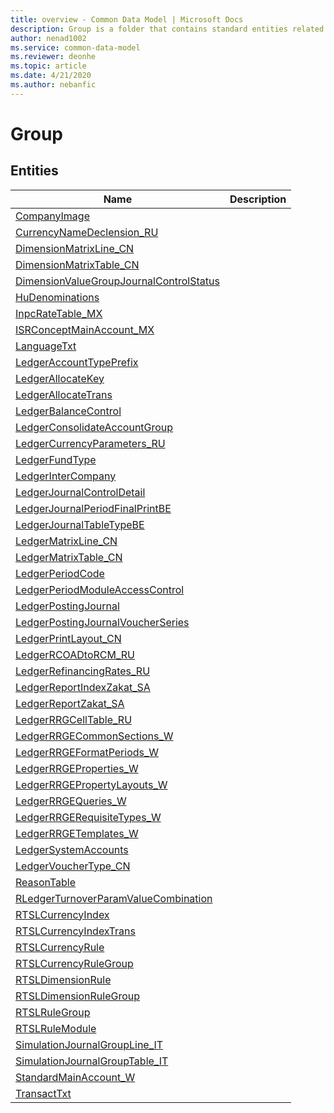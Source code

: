 ```yaml
---
title: overview - Common Data Model | Microsoft Docs
description: Group is a folder that contains standard entities related to the Common Data Model.
author: nenad1002
ms.service: common-data-model
ms.reviewer: deonhe
ms.topic: article
ms.date: 4/21/2020
ms.author: nebanfic
---
```


# Group


## Entities

|Name|Description|
|---|---|
|[CompanyImage](CompanyImage.md)||
|[CurrencyNameDeclension_RU](CurrencyNameDeclension_RU.md)||
|[DimensionMatrixLine_CN](DimensionMatrixLine_CN.md)||
|[DimensionMatrixTable_CN](DimensionMatrixTable_CN.md)||
|[DimensionValueGroupJournalControlStatus](DimensionValueGroupJournalControlStatus.md)||
|[HuDenominations](HuDenominations.md)||
|[InpcRateTable_MX](InpcRateTable_MX.md)||
|[ISRConceptMainAccount_MX](ISRConceptMainAccount_MX.md)||
|[LanguageTxt](LanguageTxt.md)||
|[LedgerAccountTypePrefix](LedgerAccountTypePrefix.md)||
|[LedgerAllocateKey](LedgerAllocateKey.md)||
|[LedgerAllocateTrans](LedgerAllocateTrans.md)||
|[LedgerBalanceControl](LedgerBalanceControl.md)||
|[LedgerConsolidateAccountGroup](LedgerConsolidateAccountGroup.md)||
|[LedgerCurrencyParameters_RU](LedgerCurrencyParameters_RU.md)||
|[LedgerFundType](LedgerFundType.md)||
|[LedgerInterCompany](LedgerInterCompany.md)||
|[LedgerJournalControlDetail](LedgerJournalControlDetail.md)||
|[LedgerJournalPeriodFinalPrintBE](LedgerJournalPeriodFinalPrintBE.md)||
|[LedgerJournalTableTypeBE](LedgerJournalTableTypeBE.md)||
|[LedgerMatrixLine_CN](LedgerMatrixLine_CN.md)||
|[LedgerMatrixTable_CN](LedgerMatrixTable_CN.md)||
|[LedgerPeriodCode](LedgerPeriodCode.md)||
|[LedgerPeriodModuleAccessControl](LedgerPeriodModuleAccessControl.md)||
|[LedgerPostingJournal](LedgerPostingJournal.md)||
|[LedgerPostingJournalVoucherSeries](LedgerPostingJournalVoucherSeries.md)||
|[LedgerPrintLayout_CN](LedgerPrintLayout_CN.md)||
|[LedgerRCOADtoRCM_RU](LedgerRCOADtoRCM_RU.md)||
|[LedgerRefinancingRates_RU](LedgerRefinancingRates_RU.md)||
|[LedgerReportIndexZakat_SA](LedgerReportIndexZakat_SA.md)||
|[LedgerReportZakat_SA](LedgerReportZakat_SA.md)||
|[LedgerRRGCellTable_RU](LedgerRRGCellTable_RU.md)||
|[LedgerRRGECommonSections_W](LedgerRRGECommonSections_W.md)||
|[LedgerRRGEFormatPeriods_W](LedgerRRGEFormatPeriods_W.md)||
|[LedgerRRGEProperties_W](LedgerRRGEProperties_W.md)||
|[LedgerRRGEPropertyLayouts_W](LedgerRRGEPropertyLayouts_W.md)||
|[LedgerRRGEQueries_W](LedgerRRGEQueries_W.md)||
|[LedgerRRGERequisiteTypes_W](LedgerRRGERequisiteTypes_W.md)||
|[LedgerRRGETemplates_W](LedgerRRGETemplates_W.md)||
|[LedgerSystemAccounts](LedgerSystemAccounts.md)||
|[LedgerVoucherType_CN](LedgerVoucherType_CN.md)||
|[ReasonTable](ReasonTable.md)||
|[RLedgerTurnoverParamValueCombination](RLedgerTurnoverParamValueCombination.md)||
|[RTSLCurrencyIndex](RTSLCurrencyIndex.md)||
|[RTSLCurrencyIndexTrans](RTSLCurrencyIndexTrans.md)||
|[RTSLCurrencyRule](RTSLCurrencyRule.md)||
|[RTSLCurrencyRuleGroup](RTSLCurrencyRuleGroup.md)||
|[RTSLDimensionRule](RTSLDimensionRule.md)||
|[RTSLDimensionRuleGroup](RTSLDimensionRuleGroup.md)||
|[RTSLRuleGroup](RTSLRuleGroup.md)||
|[RTSLRuleModule](RTSLRuleModule.md)||
|[SimulationJournalGroupLine_IT](SimulationJournalGroupLine_IT.md)||
|[SimulationJournalGroupTable_IT](SimulationJournalGroupTable_IT.md)||
|[StandardMainAccount_W](StandardMainAccount_W.md)||
|[TransactTxt](TransactTxt.md)||
